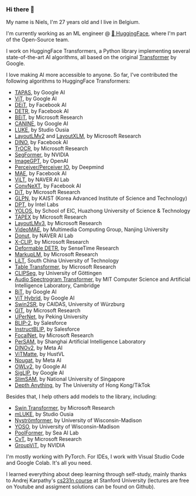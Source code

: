 ### Hi there 👋

My name is Niels, I'm 27 years old and I live in Belgium.

I'm currently working as an ML engineer @ [🤗  HuggingFace](https://huggingface.co/), where I'm part of the Open-Source team.

I work on HuggingFace Transformers, a Python library implementing several state-of-the-art AI algorithms, all based on the original [Transformer](https://arxiv.org/abs/1706.03762) by Google.

I love making AI more accessible to anyone. So far, I've contributed the following algorithms to HuggingFace Transformers:
- [TAPAS](https://huggingface.co/docs/transformers/model_doc/tapas), by Google AI
- [ViT](https://huggingface.co/docs/transformers/model_doc/vit), by Google AI
- [DEiT](https://huggingface.co/docs/transformers/model_doc/deit), by Facebook AI
- [DETR](https://huggingface.co/docs/transformers/model_doc/detr), by Facebook AI
- [BEiT](https://huggingface.co/docs/transformers/model_doc/beit), by Microsoft Research
- [CANINE](https://huggingface.co/docs/transformers/model_doc/canine), by Google AI
- [LUKE](https://huggingface.co/docs/transformers/model_doc/luke), by Studio Ousia
- [LayoutLMv2](https://huggingface.co/docs/transformers/model_doc/layoutlmv2) and [LayoutXLM](https://huggingface.co/docs/transformers/model_doc/layoutxlm), by Microsoft Research
- [DINO](https://arxiv.org/abs/2104.14294), by Facebook AI
- [TrOCR](https://huggingface.co/docs/transformers/model_doc/trocr), by Microsoft Research
- [SegFormer](https://huggingface.co/docs/transformers/model_doc/segformer), by NVIDIA
- [ImageGPT](https://huggingface.co/docs/transformers/model_doc/imagegpt), by OpenAI
- [Perceiver/Perceiver IO](https://huggingface.co/docs/transformers/model_doc/perceiver), by Deepmind
- [MAE](https://huggingface.co/docs/transformers/model_doc/vit_mae), by Facebook AI
- [ViLT](https://huggingface.co/docs/transformers/model_doc/vilt), by NAVER AI Lab
- [ConvNeXT](https://huggingface.co/docs/transformers/model_doc/convnext), by Facebook AI
- [DiT](https://huggingface.co/docs/transformers/model_doc/dit), by Microsoft Research
- [GLPN](https://huggingface.co/docs/transformers/model_doc/glpn), by KAIST (Korea Advanced Institute of Science and Technology) 
- [DPT](https://huggingface.co/docs/transformers/model_doc/dpt), by Intel Labs
- [YOLOS](https://huggingface.co/docs/transformers/model_doc/yolos), by School of EIC, Huazhong University of Science & Technology
- [TAPEX](https://huggingface.co/docs/transformers/model_doc/tapex) by Microsoft Research
- [LayoutLMv3](https://huggingface.co/docs/transformers/model_doc/layoutlmv3), by Microsoft Research
- [VideoMAE](https://huggingface.co/docs/transformers/model_doc/videomae), by Multimedia Computing Group, Nanjing University
- [Donut](https://huggingface.co/docs/transformers/model_doc/donut), by NAVER AI Lab
- [X-CLIP](https://huggingface.co/docs/transformers/model_doc/xclip), by Microsoft Research
- [Deformable DETR](https://huggingface.co/docs/transformers/model_doc/deformable_detr), by SenseTime Research
- [MarkupLM](https://huggingface.co/docs/transformers/model_doc/markuplm), by Microsoft Research
- [LiLT](https://huggingface.co/docs/transformers/model_doc/lilt), South China University of Technology
- [Table Transformer](https://huggingface.co/docs/transformers/model_doc/table_transformer), by Microsoft Research
- [CLIPSeg](https://huggingface.co/docs/transformers/model_doc/clipseg), by University of Göttingen
- [Audio Spectrogram Transformer](https://huggingface.co/docs/transformers/model_doc/ast), by MIT Computer Science and Artificial Intelligence Laboratory, Cambridge
- [BiT](https://huggingface.co/docs/transformers/model_doc/bit), by Google AI
- [ViT Hybrid](https://huggingface.co/docs/transformers/model_doc/vit), by Google AI
- [Swin2SR](https://huggingface.co/docs/transformers/main/model_doc/swin2sr), by CAIDAS, University of Würzburg
- [GIT](https://huggingface.co/docs/transformers/main/model_doc/git), by Microsoft Research
- [UPerNet](https://huggingface.co/docs/transformers/main/model_doc/upernet), by Peking University
- [BLIP-2](https://huggingface.co/docs/transformers/main/model_doc/blip-2), by Salesforce
- [InstructBLIP](https://huggingface.co/docs/transformers/en/model_doc/instructblip), by Salesforce
- [FocalNet](https://huggingface.co/docs/transformers/main/model_doc/focalnet), by Microsoft Research
- [PerSAM](https://arxiv.org/abs/2305.03048), by Shanghai Artificial Intelligence Laboratory
- [DINOv2](https://huggingface.co/docs/transformers/main/model_doc/dinov2), by Meta AI
- [ViTMatte](https://huggingface.co/docs/transformers/main/model_doc/vitmatte), by HustVL
- [Nougat](https://huggingface.co/docs/transformers/main/model_doc/nougat), by Meta AI
- [OWLv2](https://huggingface.co/docs/transformers/main/model_doc/owlv2), by Google AI
- [SigLIP](https://huggingface.co/docs/transformers/main/model_doc/siglip), by Google AI
- [SlimSAM](https://huggingface.co/Zigeng), by National University of Singapore
- [Depth Anything](https://huggingface.co/docs/transformers/main/model_doc/depth_anything), by The University of Hong Kong/TikTok

Besides that, I help others add models to the library, including:
- [Swin Transformer](https://arxiv.org/abs/2103.14030), by Microsoft Research
- [mLUKE](https://arxiv.org/abs/2110.08151), by Studio Ousia
- [Nyströmformer](https://arxiv.org/abs/2102.03902), by University of Wisconsin-Madison
- [YOSO](https://arxiv.org/abs/2111.09714), by University of Wisconsin-Madison
- [PoolFormer](https://arxiv.org/abs/2111.11418), by Sea AI Lab
- [CvT](https://arxiv.org/abs/2103.15808), by Microsoft Research
- [GroupViT](https://arxiv.org/abs/2202.11094), by NVIDIA

I'm mostly working with PyTorch. For IDEs, I work with Visual Studio Code and Google Colab. It's all you need.

I learned everything about deep learning through self-study, mainly thanks to Andrej Karpathy's [cs231n course](http://cs231n.stanford.edu/) at Stanford University (lectures are free on Youtube and assigment solutions can be found on Github).
